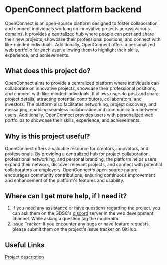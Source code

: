 # OpenConnect platform backend
OpenConnect is an open-source platform designed to foster collaboration and connect individuals working on innovative projects across various domains. It provides a centralized hub where people can post and share their new projects, showcase their professional positions, and connect with like-minded individuals. Additionally, OpenConnect offers a personalized web portfolio for each user, allowing them to highlight their skills, experience, and achievements.

## What does this project do?
OpenConnect aims to provide a centralized platform where individuals can collaborate on innovative projects, showcase their professional positions, and connect with like-minded individuals. It allows users to post and share project details, attracting potential contributors, collaborators, and investors. The platform also facilitates networking, project discovery, and messaging, enabling seamless collaboration and communication between users. Additionally, OpenConnect provides users with personalized web portfolios to showcase their skills, experience, and achievements.

## Why is this project useful?
OpenConnect offers a valuable resource for creators, innovators, and professionals. By providing a centralized hub for project collaboration, professional networking, and personal branding, the platform helps users expand their network, discover relevant projects, and connect with potential collaborators or employers. OpenConnect's open-source nature encourages community contributions, ensuring continuous improvement and enhancement of the platform's features and usability.

## Where can I get more help, if I need it?
1. If you need any assistance or have questions regarding the project, you can ask them on the GDSC's [discord](https://discord.gg/Rs4ve87V) server in the web development channel. While asking a question tag the moderator.
2. Issue Tracker: If you encounter any bugs or have feature requests, please submit them on the project's issue tracker on GitHub.

## Useful Links
[Project description](https://docs.google.com/document/d/1Ym6p_PqKEENxJG05XNU9hv_DecemJsjrmG4dzQBHR3g/edit?usp=sharing)